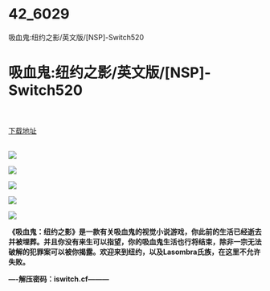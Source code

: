 # 42_6029
吸血鬼:纽约之影/英文版/[NSP]-Switch520
# 吸血鬼:纽约之影/英文版/[NSP]-Switch520
 <br/></br>
[下载地址](https://www.switch520.cc/article/6029 "下载地址")
<br/></br>

<p><span><strong><img src="https://www.switch520.cc/muke_img/upload_art_editor_20200916-1_1a49a0ad939797af63680c0a4e3720c3.jpg"></strong></span></p>
<p><span><strong><img src="https://www.switch520.cc/muke_img/upload_art_editor_20200916-1_965a3410590f0054c51524672b1ba28c.jpg"></strong></span></p>
<p><span><strong><img src="https://www.switch520.cc/muke_img/upload_art_editor_20200916-1_49fea5f35dd9fcb2c3621d91a4eed2d5.jpg"></strong></span></p>
<p><span><strong><img src="https://www.switch520.cc/muke_img/upload_art_editor_20200916-1_268f7a3078c87f7b49fd23ea63e4eeb0.jpg"></strong></span></p>
<p><span><strong><img src="https://www.switch520.cc/muke_img/upload_art_editor_20200916-1_fb16ef313fd90058b8605723fecbb955.jpg"></strong></span></p>
<p></p>
<p><span><strong>《吸血鬼：纽约之影》是一款有关吸血鬼的视觉小说游戏，你此前的生活已经逝去并被埋葬。并且你没有来生可以指望，你的吸血鬼生活也行将结束，除非一宗无法破解的犯罪案可以被你揭露。欢迎来到纽约，以及Lasombra氏族，在这里不允许失败。</strong></span></p>
<p><span><strong>—-解压密码：iswitch.cf———</strong></span></p>
